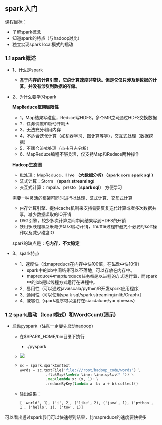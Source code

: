 ## spark 入门

课程目标：

- 了解spark概念
- 知道spark的特点（与hadoop对比）
- 独立实现spark local模式的启动

### 1.1 spark概述

- 1、什么是spark

  - **基于内存的计算引擎，它的计算速度非常快。但是仅仅只涉及到数据的计算，并没有涉及到数据的存储。**
- 2、为什么要学习spark

  **MapReduce框架局限性**

  - 1，Map结果写磁盘，Reduce写HDFS，多个MR之间通过HDFS交换数据
  - 2，任务调度和启动开销大
  - 3，无法充分利用内存
  - 4，不适合迭代计算（如机器学习、图计算等等），交互式处理（数据挖掘）
  - 5，不适合流式处理（点击日志分析）
  - 6，MapReduce编程不够灵活，仅支持Map和Reduce两种操作

  **Hadoop生态圈**

  - 批处理：MapReduce、**Hive （大数据分析）（spark core spark sql  ）**
  - 流式计算：Storm  （**spark streaming**）
  - 交互式计算：Impala、presto（**spark sql**）  方便学习

  需要一种灵活的框架可同时进行批处理、流式计算、交互式计算

  - 内存计算引擎，提供cache机制来支持需要反复迭代计算或者多次数据共享，减少数据读取的IO开销
  - DAG引擎，较少多次计算之间中间结果写到HDFS的开销
  - 使用多线程模型来减少task启动开销，shuffle过程中避免不必要的sort操作以及减少磁盘IO

  spark的缺点是：**吃内存，不太稳定**
- 3、spark特点

  - 1、速度快（比mapreduce在内存中快100倍，在磁盘中快10倍）
    - spark中的job中间结果可以不落地，可以存放在内存中。
    - mapreduce中map和reduce任务都是以进程的方式运行着，而spark中的job是以线程方式运行在进程中。
  - 2、易用性（可以通过java/scala/python/R开发spark应用程序）
  - 3、通用性（可以使用spark sql/spark streaming/mlib/Graphx）
  - 4、兼容性（spark程序可以运行在standalone/yarn/mesos）

### 1.2 spark启动（local模式）和WordCount(演示)

- 启动pyspark（注意一定要先启动hadoop）

  - 在$SPARK_HOME/bin目录下执行

    - ./pyspark
  - ![](./img/pyspark.png)
  - ```python
    sc = spark.sparkContext
    words = sc.textFile('file:///root/hadoop_code/words') \
                .flatMap(lambda line: line.split(" ")) \
                .map(lambda x: (x, 1)) \
                .reduceByKey(lambda a, b: a + b).collect()
    ```
  - 输出结果：

    ```shell
    [('world', 1), ('i', 2), ('like', 2), ('java', 1), ('python', 1), ('hello', 1), ('too', 1)]

    ```

可以看出通过spark我们可以快速得到结果，比mapreduce的速度要快很多
